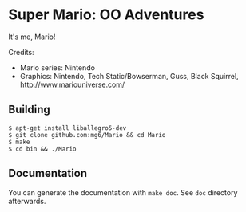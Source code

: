 Super Mario: OO Adventures
==========================

It's me, Mario!

Credits:
* Mario series: Nintendo
* Graphics: Nintendo, Tech Static/Bowserman, Guss, Black Squirrel, http://www.mariouniverse.com/

Building
--------

```
$ apt-get install liballegro5-dev
$ git clone github.com:mg6/Mario && cd Mario
$ make
$ cd bin && ./Mario
```

Documentation
-------------

You can generate the documentation with `make doc`. See `doc` directory afterwards.
